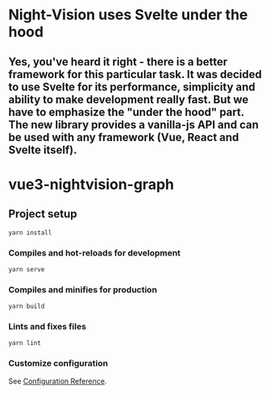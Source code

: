 

# Night-Vision uses Svelte under the hood
<h2>Yes, you've heard it right - there is a better framework for this particular task. It was decided to use Svelte for its performance, simplicity and ability to make development really fast. But we have to emphasize the "under the hood" part. The new library provides a vanilla-js API and can be used with any framework (Vue, React and Svelte itself). <h2>


# vue3-nightvision-graph

## Project setup
```
yarn install
```

### Compiles and hot-reloads for development
```
yarn serve
```

### Compiles and minifies for production
```
yarn build
```

### Lints and fixes files
```
yarn lint
```

### Customize configuration
See [Configuration Reference](https://cli.vuejs.org/config/).
